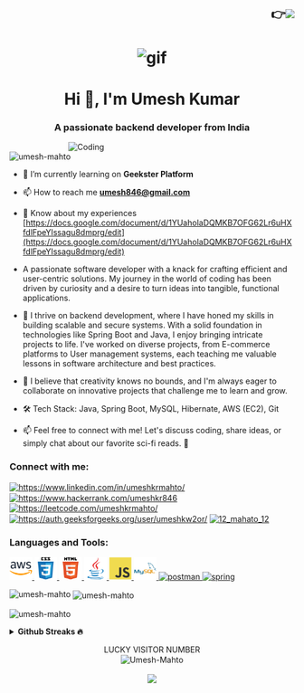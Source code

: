 <h2 align="right">👉<a href="https://drive.google.com/file/d/1igO8oLeIBQ6M3cDSsx7LYjuLDjGkLrxt/view?usp=share_link"><img width="100"src="https://encrypted-tbn0.gstatic.com/images?q=tbn:ANd9GcTB4UElvOe_MgXaCy-Ot2OAxvihSy_W2TisPg&usqp=CAU"> </a></h2>
<h1 align="center"><img alt="gif" src="https://www.ismartrecruit.com/upload/blog/main_image/Senior_Java_Developer_Job_Description_Template.jpg"></h1>
<h1 align="center">Hi 👋, I'm Umesh Kumar</h1>
<h3 align="center">A passionate backend developer from India</h3>

<img align="right" alt="Coding" width="400" src="https://camo.githubusercontent.com/e20822b4282c07ffd010cd05f855a6561d3b62358ca9e607e4901288dd748fcb/68747470733a2f2f63646e2e6472696262626c652e636f6d2f75736572732f323133313939332f73637265656e73686f74732f343934383733362f74686f75676874776f726b732d6769665f6472696262626c652e676966">

<p align="left"> <img src="https://komarev.com/ghpvc/?username=umesh-mahto&label=Profile%20views&color=0e75b6&style=flat" alt="umesh-mahto" /> </p>

- 🌱 I’m currently learning on **Geekster Platform**

- 📫 How to reach me **umesh846@gmail.com**

- 📄 Know about my experiences [https://docs.google.com/document/d/1YUaholaDQMKB7OFG62Lr6uHXfdlFpeYIssagu8dmprg/edit](https://docs.google.com/document/d/1YUaholaDQMKB7OFG62Lr6uHXfdlFpeYIssagu8dmprg/edit)
 - A passionate software developer with a knack for crafting efficient and user-centric solutions. 
My journey in the world of coding has been driven by curiosity and a desire to turn ideas into tangible, functional applications.

- 🚀 I thrive on backend development, where I have honed my skills in building scalable and secure systems. 
With a solid foundation in technologies like Spring Boot and Java, I enjoy bringing intricate projects to life. 
I've worked on diverse projects, from E-commerce platforms to User management systems, 
each teaching me valuable lessons in software architecture and best practices.

- 🌟 I believe that creativity knows no bounds, and I'm always eager to collaborate on innovative projects that challenge me to learn and grow.

- 🛠️ Tech Stack: Java, Spring Boot, MySQL, Hibernate, AWS (EC2), Git

- 📫 Feel free to connect with me! Let's discuss coding, share ideas, or simply chat about our favorite sci-fi reads. 🌌

<h3 align="left">Connect with me:</h3>
<p align="left">
<a href="https://www.linkedin.com/in/umeshkrmahto/" target="blank"><img align="center" src="https://raw.githubusercontent.com/rahuldkjain/github-profile-readme-generator/master/src/images/icons/Social/linked-in-alt.svg" alt="https://www.linkedin.com/in/umeshkrmahto/" height="30" width="40" /></a>
<a href="https://www.hackerrank.com/umeshkr846?hr_r=1" target="blank"><img align="center" src="https://raw.githubusercontent.com/rahuldkjain/github-profile-readme-generator/master/src/images/icons/Social/hackerrank.svg" alt="https://www.hackerrank.com/umeshkr846" height="30" width="40" /></a>
<a href="https://leetcode.com/umeshkrmahto/" target="blank"><img align="center" src="https://raw.githubusercontent.com/rahuldkjain/github-profile-readme-generator/master/src/images/icons/Social/leet-code.svg" alt="https://leetcode.com/umeshkrmahto/" height="30" width="40" /></a>
<a href="https://auth.geeksforgeeks.org/user/https://auth.geeksforgeeks.org/user/umeshkw2or/" target="blank"><img align="center" src="https://raw.githubusercontent.com/rahuldkjain/github-profile-readme-generator/master/src/images/icons/Social/geeks-for-geeks.svg" alt="https://auth.geeksforgeeks.org/user/umeshkw2or/" height="30" width="40" /></a>
 <a href="https://instagram.com/12_mahato_12" target="blank"><img align="center" src="https://raw.githubusercontent.com/rahuldkjain/github-profile-readme-generator/master/src/images/icons/Social/instagram.svg" alt="12_mahato_12" height="30" width="40" /></a>
</p>

<h3 align="left">Languages and Tools:</h3>
<p align="left"> <a href="https://aws.amazon.com" target="_blank" rel="noreferrer"> <img src="https://raw.githubusercontent.com/devicons/devicon/master/icons/amazonwebservices/amazonwebservices-original-wordmark.svg" alt="aws" width="40" height="40"/> </a> <a href="https://www.w3schools.com/css/" target="_blank" rel="noreferrer"> <img src="https://raw.githubusercontent.com/devicons/devicon/master/icons/css3/css3-original-wordmark.svg" alt="css3" width="40" height="40"/> </a> <a href="https://www.w3.org/html/" target="_blank" rel="noreferrer"> <img src="https://raw.githubusercontent.com/devicons/devicon/master/icons/html5/html5-original-wordmark.svg" alt="html5" width="40" height="40"/> </a> <a href="https://www.java.com" target="_blank" rel="noreferrer"> <img src="https://raw.githubusercontent.com/devicons/devicon/master/icons/java/java-original.svg" alt="java" width="40" height="40"/> </a> <a href="https://developer.mozilla.org/en-US/docs/Web/JavaScript" target="_blank" rel="noreferrer"> <img src="https://raw.githubusercontent.com/devicons/devicon/master/icons/javascript/javascript-original.svg" alt="javascript" width="40" height="40"/> </a> <a href="https://www.mysql.com/" target="_blank" rel="noreferrer"> <img src="https://raw.githubusercontent.com/devicons/devicon/master/icons/mysql/mysql-original-wordmark.svg" alt="mysql" width="40" height="40"/> </a> <a href="https://postman.com" target="_blank" rel="noreferrer"> <img src="https://www.vectorlogo.zone/logos/getpostman/getpostman-icon.svg" alt="postman" width="40" height="40"/> </a> <a href="https://spring.io/" target="_blank" rel="noreferrer"> <img src="https://www.vectorlogo.zone/logos/springio/springio-icon.svg" alt="spring" width="40" height="40"/> </a> </p>

<p><img align="left" src="https://github-readme-stats.vercel.app/api/top-langs?username=umesh-mahto&show_icons=true&locale=en&layout=compact" alt="umesh-mahto" /></p>

<p>&nbsp;<img align="center" src="https://github-readme-stats.vercel.app/api?username=umesh-mahto&show_icons=true&locale=en" alt="umesh-mahto" /></p>

<p><img align="center" src="https://github-readme-streak-stats.herokuapp.com/?user=umesh-mahto&" alt="umesh-mahto" /></p>
<details>	
  <summary><b> Github Streaks 🔥</b></summary><br>
  <p align="center">
  <a href="#"><img width="500px" src="https://github-readme-streak-stats.herokuapp.com/?user=Umesh-Mahto&hide_border=true&theme=merko"></a></p>
</details>

<p align="center">LUCKY VISITOR NUMBER</br><img title="title" align="center" alt="Umesh-Mahto" width="200" src="https://profile-counter.glitch.me/Umesh-Mahto/count.svg" /></p>

<p align="center">
    <img align="center" width="550px" src="https://user-images.githubusercontent.com/6468571/156074492-bfefbd6c-0545-4f0a-9823-b73b11871e83.png" />
</p>
